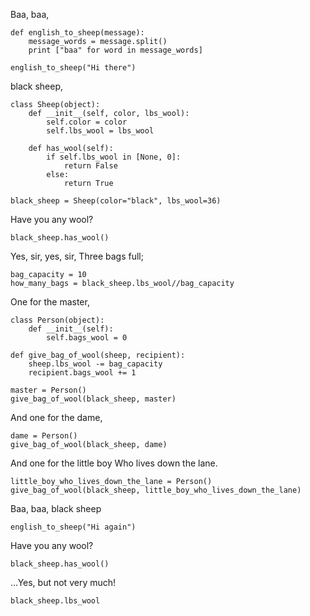 Baa, baa,

    def english_to_sheep(message):
        message_words = message.split()
        print ["baa" for word in message_words]

    english_to_sheep("Hi there")

black sheep,

    class Sheep(object):
        def __init__(self, color, lbs_wool):
            self.color = color
            self.lbs_wool = lbs_wool

        def has_wool(self):
            if self.lbs_wool in [None, 0]:
                return False
            else:
                return True

    black_sheep = Sheep(color="black", lbs_wool=36)

Have you any wool?

    black_sheep.has_wool()

Yes, sir, yes, sir,
Three bags full;

    bag_capacity = 10
    how_many_bags = black_sheep.lbs_wool//bag_capacity

One for the master,

    class Person(object):
        def __init__(self):
            self.bags_wool = 0

    def give_bag_of_wool(sheep, recipient):
        sheep.lbs_wool -= bag_capacity
        recipient.bags_wool += 1

    master = Person()
    give_bag_of_wool(black_sheep, master)

And one for the dame,

    dame = Person()
    give_bag_of_wool(black_sheep, dame)

And one for the little boy
Who lives down the lane.

    little_boy_who_lives_down_the_lane = Person()
    give_bag_of_wool(black_sheep, little_boy_who_lives_down_the_lane)

Baa, baa, black sheep

    english_to_sheep("Hi again")

Have you any wool?

    black_sheep.has_wool()

...Yes, but not very much!

    black_sheep.lbs_wool